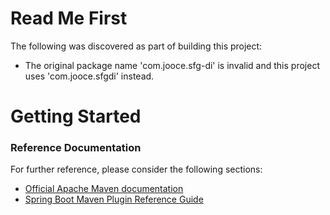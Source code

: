 # Read Me First
The following was discovered as part of building this project:

* The original package name 'com.jooce.sfg-di' is invalid and this project uses 'com.jooce.sfgdi' instead.

# Getting Started

### Reference Documentation
For further reference, please consider the following sections:

* [Official Apache Maven documentation](https://maven.apache.org/guides/index.html)
* [Spring Boot Maven Plugin Reference Guide](https://docs.spring.io/spring-boot/docs/2.2.4.RELEASE/maven-plugin/)

